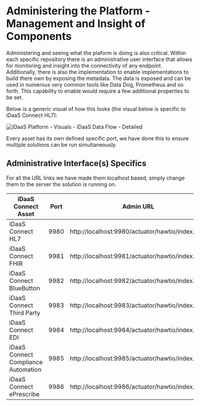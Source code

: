 # Administering the Platform - Management and Insight of Components
Administering and seeing what the plaform is doing is also critical. Within each specific repository there is an administrative user interface that allows for monitoring and insight into the connectivity of any endpoint. Additionally, there is also the implementation to enable implementations to build there own by exposing the metadata. The data is exposed and can be used in numerous very common tools like Data Dog, Prometheus and so forth.
This capability to enable would require a few additional properties to be set.

Below is a generic visual of how this looks (the visual below is specific to iDaaS Connect HL7): <br/>

![iDaaS Platform - Visuals - iDaaS Data Flow - Detailed](https://github.com/Project-Herophilus/Project-Herophilus-Assets/blob/main/Platform/Images/iDAAS-Platform/iDaaS-Mgmt-UI.png)

Every asset has its own defined specific port, we have done this to ensure multiple solutions can be run simultaneously.

## Administrative Interface(s) Specifics
For all the URL links we have made them localhost based, simply change them to the server the solution is running on.

| iDaaS Connect Asset               | Port | Admin URL   | JMX URL|                                                                                   
|----------| ----   |--------------------------------------------------|------------------------------------------------------------------------------------------| 
| iDaaS Connect HL7                 | 9980| http://localhost:9980/actuator/hawtio/index.html                                                                                           | http://localhost:9980/actuator/jolokia/read/org.apache.camel:context=*,type=routes,name=* | 
| iDaaS Connect FHIR                | 9981| http://localhost:9981/actuator/hawtio/index.html                                                                                           | http://localhost:9981/actuator/jolokia/read/org.apache.camel:context=*,type=routes,name=* |  
| iDaaS Connect BlueButton          | 9982| http://localhost:9982/actuator/hawtio/index.html                                                                                           | http://localhost:9982/actuator/jolokia/read/org.apache.camel:context=*,type=routes,name=* |  
| iDaaS Connect Third Party         | 9983| http://localhost:9983/actuator/hawtio/index.html                                                                                           | http://localhost:9983/actuator/jolokia/read/org.apache.camel:context=*,type=routes,name=* |  
| iDaaS Connect EDI                 | 9984| http://localhost:9984/actuator/hawtio/index.html                                                                                           | http://localhost:9984/actuator/jolokia/read/org.apache.camel:context=*,type=routes,name=* |  
| iDaaS Connect Compliance Automation| 9985| http://localhost:9985/actuator/hawtio/index.html                                                                                           | http://localhost:9985/actuator/jolokia/read/org.apache.camel:context=*,type=routes,name=* |  
| iDaaS Connect ePrescribe          | 9986| http://localhost:9986/actuator/hawtio/index.html| http://localhost:9986/actuator/jolokia/read/org.apache.camel:context=*,type=routes,name=* |  


